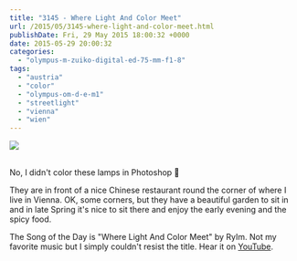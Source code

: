 ```yaml
---
title: "3145 - Where Light And Color Meet"
url: /2015/05/3145-where-light-and-color-meet.html
publishDate: Fri, 29 May 2015 18:00:32 +0000
date: 2015-05-29 20:00:32
categories: 
  - "olympus-m-zuiko-digital-ed-75-mm-f1-8"
tags: 
  - "austria"
  - "color"
  - "olympus-om-d-e-m1"
  - "streetlight"
  - "vienna"
  - "wien"
---
```

<div class="container">
<div class="center"><a target="_blank" href="https://d25zfm9zpd7gm5.cloudfront.net/1200x1200/2015/20150510_194400_lr.jpg"><img src="https://d25zfm9zpd7gm5.cloudfront.net/0600x0600/2015/20150510_194400_lr.jpg" /></a></div>
</div>
<br />

No, I didn't color these lamps in Photoshop 🙂

They are in front of a nice Chinese restaurant round the corner of where I live in Vienna. OK, some corners, but they have a beautiful garden to sit in and in late Spring it's nice to sit there and enjoy the early evening and the spicy food.

The Song of the Day is "Where Light And Color Meet" by RyIm. Not my favorite music but I simply couldn't resist the title. Hear it on <a href="https://www.youtube.com/watch?v=Gp-mf2JHEyA" target="_blank">YouTube</a>.
